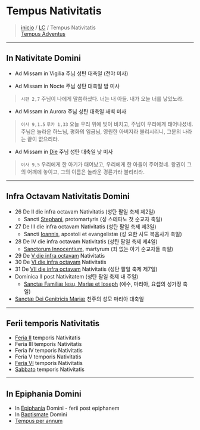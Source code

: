 # Tempus Nativitatis
> [inicio](../README.md) / [LC](../LC.md) / Tempus Nativitatis  
> [Tempus Adventus](./LA.md)  

----

## In Nativitate Domini
- Ad Missam in Vigilia 주님 성탄 대축일 (전야 미사)  

- Ad Missam in Nocte 주님 성탄 대축일 밤 미사  
> `시편 2,7` 주님이 나에게 말씀하셨다. 너는 내 아들. 내가 오늘 너를 낳았노라.  

- Ad Missam in Aurora 주님 성탄 대축일 새벽 미사  
> `이사 9,1.5` `루카 1,33` 오늘 우리 위에 빛이 비치고, 주님이 우리에게 태어나셨네. 주님은 놀라운 하느님, 평화의 임금님, 영원한 아버지라 불리시리니, 그분의 나라는 끝이 없으리라.  

- Ad Missam in [Die](./nativitatis/nd.md) 주님 성탄 대축일 낮 미사  
> `이사 9,5` 우리에게 한 아기가 태어났고, 우리에게 한 아들이 주어졌네. 왕권이 그의 어깨에 놓이고, 그의 이름은 놀라운 경륜가라 불리리라.  

----

## Infra Octavam Nativitatis Domini

- 26 De II die infra octavam Nativitatis (성탄 팔일 축제 제2일)
	- Sancti [Stephani](./sanctorum/1226.md), protomartyris (성 스테파노 첫 순교자 축일)
- 27 De III die infra octavam Nativitatis (성탄 팔일 축제 제3일)
	- Sancti [Ioannis](./sanctorum/1227.md), apostoli et evangelistæ (성 요한 사도 복음사가 축일)
- 28 De IV die infra octavam Nativitatis (성탄 팔일 축제 제4일)
	- [Sanctorum Innocentium](./nativitatis/innocentium.md), martyrum (죄 없는 아기 순교자들 축일)
- 29 De [V die infra octavam](./nativitatis/nat.md#5) Nativitatis
- 30 De [VI die infra octavam](./nativitatis/nat.md#6) Nativitatis
- 31 De [VII die infra octavam](./nativitatis/nat.md#7.md) Nativitatis (성탄 팔일 축제 제7일)
- Dominica II post Nativitatem (성탄 팔일 축제 내 주일)  
	- [Sanctæ Familiæ Iesu, Mariæ et Ioseph](./nativitatis/familia.md) (예수, 마리아, 요셉의 성가정 축일)  
- [Sanctæ Dei Genitricis Mariæ](./mariae/genetrice.md) 천주의 성모 마리아 대축일

----

## Ferii temporis Nativitatis

- [Feria II](#f2) temporis Nativitatis  
- Feria III temporis Nativitatis  
- Feria IV temporis Nativitatis  
- Feria V temporis Nativitatis  
- [Feria VI](#f6) temporis Nativitatis  
- [Sabbato](#fs) temporis Nativitatis  


----


## In Epiphania Domini  

- In [Epiphania](./nativitatis/epiphany.md) Domini - ferii post epiphanem  
- In [Baptismate](./nativitats/baptismate.md) Domini  
- [Tempus per annum](./LH.md)


